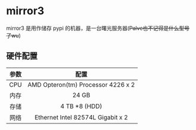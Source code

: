 # mirror3

mirror3 是用作储存 pypi 的机器，是一台曙光服务器(~~Palve也不记得是什么型号了wu~~)

## 硬件配置

| 参数  |                   配置                   |
| :---: | :--------------------------------------: |
|  CPU  | AMD Opteron(tm) Processor 4226 x 2 |
| 内存  |                  24 GB                   |
| 存储  |     4 TB \*8 (HDD)    |
| 网络  |    Ethernet Intel 82574L Gigabit x 2     |
